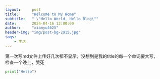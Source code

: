 ```yaml
---
layout:     post
title:      "Welcome to My Home"
subtitle:   " \"Hello World, Hello Blog\""
date:       2024-04-16 12:00:00
author:     "xianyu4625"
header-img: "img/post-bg-2015.jpg"
tags:
    - 生活
---
```



第一次写md文件上传好几次都不显示，没想到是我的title的每一个单词要大写，检查一个晚上，哭死

```python
print("Hello")
```